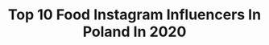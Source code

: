 ---
title: Top 10 Food Instagram Influencers In Poland In 2020
description: >-
  Find top food Instagram influencers in Poland in 2020. Most popular hashtags: #wielkanoc #zosta #springvibes #ootd.
platform: Instagram
profiles:
  - username: "joanna.walkow"
    fullname: >-
      Joanna 💎
    location: "Poland"
    followers: 4372
    engagement: 2172
    commentsToLikes: 0.131822
    id: ck9wekanbknaa0j7834my2xx2
    verified: false
    hashtags: "#gymhero, #zaradress, #kwiatki, #zdrowe"
  - username: "o.kwiatecka"
    fullname: >-
      𝒪 𝓁 𝒾 𝓌 𝒾 𝒶 👼🏻
    location: "Poland"
    followers: 5942
    engagement: 1612
    commentsToLikes: 0.052356
    id: ck8t79n4zg1nw0j78g77t7nxc
    verified: false
    hashtags: "#plecak, #plasticfree, #friends, #photographer"
  - username: "slodkada"
    fullname: >-
      Slodka Ada
    location: "Poland"
    followers: 343006
    engagement: 366
    commentsToLikes: 0.056098
    id: ck14k1b1vn8350i1950n66p3m
    verified: false
    hashtags: "#alwayshungry, #przygotowania, #cutehair, #bajka"
  - username: "kolorowa_dusza"
    fullname: >-
      Gabriela Grębska
    location: "Poland"
    followers: 17761
    engagement: 517
    commentsToLikes: 0.065991
    id: ck5qeiiid0ntk0i1168ysovbv
    verified: false
    hashtags: "#whiteflower, #ootds, #whitetree, #bukiet"
  - username: "qmamkasze"
    fullname: >-
      Maia Sobczak
    location: "Poland"
    followers: 28145
    engagement: 399
    commentsToLikes: 0.095281
    id: ck5zz2ewday7k0i14wwbrmv8e
    verified: false
    hashtags: "#imhereforyou, #dressup, #vegetablebroth, #detailsoftheday"
  - username: "velvet_lady_style"
    fullname: >-
      VelvetLadyStyle
    location: "Poland"
    followers: 10589
    engagement: 746
    commentsToLikes: 0.153454
    id: ck0vxhjjgyx980i194dmqe92k
    verified: false
    hashtags: "#instablondies, #selfiegirl, #bloggerin, #elegancko"
  - username: "sugar.ladyyy"
    fullname: >-
      🍰Agata Stankiewicz🍰
    location: "Poland"
    followers: 31141
    engagement: 783
    commentsToLikes: 0.020184
    id: ck15uhy8ena5t0i19ueehswon
    verified: false
    hashtags: "#cakestagram, #paperflowers, #sleepingbeauty, #dumplings"
  - username: "kemczi"
    fullname: >-
      Kamila Prasek
    location: "Poland"
    followers: 51507
    engagement: 254
    commentsToLikes: 0.101774
    id: ck5c1b3kcutf50i11srl7uef5
    verified: false
    hashtags: "#snakeprint, #beauty, #springvibes, #springflowers"
  - username: "tatevik_yes"
    fullname: >-
      Tatevik Yesayan Gąsińska
    location: "Poland"
    followers: 7875
    engagement: 998
    commentsToLikes: 0.067408
    id: ck5q6g5tkx9p40i11j90fuzzb
    verified: false
    hashtags: "#grupa, #dzialamy, #kolor, #sneakers"
  - username: "mrs.luks"
    fullname: >-
      s y l w i a   l u k s
    location: "Poland"
    followers: 17743
    engagement: 641
    commentsToLikes: 0.056056
    id: ck0w6brot7tq20i19kd8a68zt
    verified: false
    hashtags: "#tuesdayvibes, #mamatrenuje, #sopot, #animallovers"
---